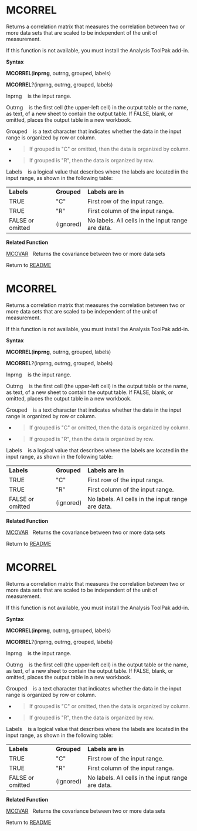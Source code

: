 # MCORREL

Returns a correlation matrix that measures the correlation between two
or more data sets that are scaled to be independent of the unit of
measurement.

If this function is not available, you must install the Analysis ToolPak
add-in.

**Syntax**

**MCORREL**(**inprng**, outrng, grouped, labels)

**MCORREL**?(inprng, outrng, grouped, labels)

Inprng&nbsp;&nbsp;&nbsp;&nbsp;is the input range.

Outrng&nbsp;&nbsp;&nbsp;&nbsp;is the first cell (the upper-left cell) in
the output table or the name, as text, of a new sheet to contain the
output table. If FALSE, blank, or omitted, places the output table in a
new workbook.

Grouped&nbsp;&nbsp;&nbsp;&nbsp;is a text character that indicates
whether the data in the input range is organized by row or column.

  - > If grouped is "C" or omitted, then the data is organized by
    > column.

  - > If grouped is "R", then the data is organized by row.


Labels&nbsp;&nbsp;&nbsp;&nbsp;is a logical value that describes where
the labels are located in the input range, as shown in the following
table:

|                  |             |                                                   |
| ---------------- | ----------- | ------------------------------------------------- |
| **Labels**       | **Grouped** | **Labels are in**                                 |
| TRUE             | "C"         | First row of the input range.                     |
| TRUE             | "R"         | First column of the input range.                  |
| FALSE or omitted | (ignored)   | No labels. All cells in the input range are data. |

**Related Function**

[MCOVAR](MCOVAR.md)&nbsp;&nbsp;&nbsp;Returns the covariance between two or more data
sets



Return to [README](README.md#M)

# MCORREL

Returns a correlation matrix that measures the correlation between two
or more data sets that are scaled to be independent of the unit of
measurement.

If this function is not available, you must install the Analysis ToolPak
add-in.

**Syntax**

**MCORREL**(**inprng**, outrng, grouped, labels)

**MCORREL**?(inprng, outrng, grouped, labels)

Inprng&nbsp;&nbsp;&nbsp;&nbsp;is the input range.

Outrng&nbsp;&nbsp;&nbsp;&nbsp;is the first cell (the upper-left cell) in
the output table or the name, as text, of a new sheet to contain the
output table. If FALSE, blank, or omitted, places the output table in a
new workbook.

Grouped&nbsp;&nbsp;&nbsp;&nbsp;is a text character that indicates
whether the data in the input range is organized by row or column.

  - > If grouped is "C" or omitted, then the data is organized by
    > column.

  - > If grouped is "R", then the data is organized by row.


Labels&nbsp;&nbsp;&nbsp;&nbsp;is a logical value that describes where
the labels are located in the input range, as shown in the following
table:

|                  |             |                                                   |
| ---------------- | ----------- | ------------------------------------------------- |
| **Labels**       | **Grouped** | **Labels are in**                                 |
| TRUE             | "C"         | First row of the input range.                     |
| TRUE             | "R"         | First column of the input range.                  |
| FALSE or omitted | (ignored)   | No labels. All cells in the input range are data. |

**Related Function**

[MCOVAR](MCOVAR.md)&nbsp;&nbsp;&nbsp;Returns the covariance between two or more data
sets



Return to [README](README.md#M)

# MCORREL

Returns a correlation matrix that measures the correlation between two
or more data sets that are scaled to be independent of the unit of
measurement.

If this function is not available, you must install the Analysis ToolPak
add-in.

**Syntax**

**MCORREL**(**inprng**, outrng, grouped, labels)

**MCORREL**?(inprng, outrng, grouped, labels)

Inprng&nbsp;&nbsp;&nbsp;&nbsp;is the input range.

Outrng&nbsp;&nbsp;&nbsp;&nbsp;is the first cell (the upper-left cell) in
the output table or the name, as text, of a new sheet to contain the
output table. If FALSE, blank, or omitted, places the output table in a
new workbook.

Grouped&nbsp;&nbsp;&nbsp;&nbsp;is a text character that indicates
whether the data in the input range is organized by row or column.

  - > If grouped is "C" or omitted, then the data is organized by
    > column.

  - > If grouped is "R", then the data is organized by row.


Labels&nbsp;&nbsp;&nbsp;&nbsp;is a logical value that describes where
the labels are located in the input range, as shown in the following
table:

|                  |             |                                                   |
| ---------------- | ----------- | ------------------------------------------------- |
| **Labels**       | **Grouped** | **Labels are in**                                 |
| TRUE             | "C"         | First row of the input range.                     |
| TRUE             | "R"         | First column of the input range.                  |
| FALSE or omitted | (ignored)   | No labels. All cells in the input range are data. |

**Related Function**

[MCOVAR](MCOVAR.md)&nbsp;&nbsp;&nbsp;Returns the covariance between two or more data
sets



Return to [README](README.md#M)

